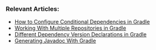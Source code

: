 
### Relevant Articles:

- [How to Configure Conditional Dependencies in Gradle](https://www.baeldung.com/gradle-conditional-dependencies)
- [Working With Multiple Repositories in Gradle](https://www.baeldung.com/java-gradle-multiple-repositories)
- [Different Dependency Version Declarations in Gradle](https://www.baeldung.com/gradle-different-dependency-version-declarations)
- [Generating Javadoc With Gradle](https://www.baeldung.com/java-gradle-javadoc)